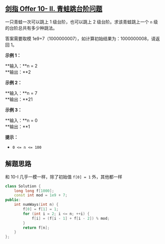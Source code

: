 ## [剑指 Offer 10- II. 青蛙跳台阶问题](https://leetcode.cn/problems/qing-wa-tiao-tai-jie-wen-ti-lcof/)

一只青蛙一次可以跳上 1 级台阶，也可以跳上 2 级台阶。求该青蛙跳上一个 `n` 级的台阶总共有多少种跳法。

答案需要取模 1e9+7（1000000007），如计算初始结果为：1000000008，请返回 1。

**示例 1：**

**输入：**n = 2  
**输出：**2

**示例 2：**

**输入：**n = 7  
**输出：**21

**示例 3：**

**输入：**n = 0  
**输出：**1

**提示：**

- `0 <= n <= 100`

## 解题思路

和 10-I 几乎一模一样，除了初始值 `f[0] = 1` 外，其他都一样

```cpp
class Solution {
    long long f[1000];
    const int mod = 1e9 + 7;
public:
    int numWays(int n) {
        f[0] = f[1] = 1;
        for (int i = 2; i <= n; ++i) {
            f[i] = (f[i - 1] + f[i - 2]) % mod;
        }
        return f[n];
    }
};
```